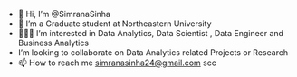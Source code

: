 - 👋 Hi, I’m @SimranaSinha
- 🏫 I’m a Graduate student at Northeastern University 
- 👩🏻‍💼 I’m interested in Data Analytics, Data Scientist , Data Engineer and Business Analytics
- I’m looking to collaborate on Data Analytics related Projects or Research
- 📫 How to reach me simranasinha24@gmail.com
scc

<!---
SimranaSinha/SimranaSinha is a ✨ special ✨ repository because its `README.md` (this file) appears on your GitHub profile.
You can click the Preview link to take a look at your changes.
--->
